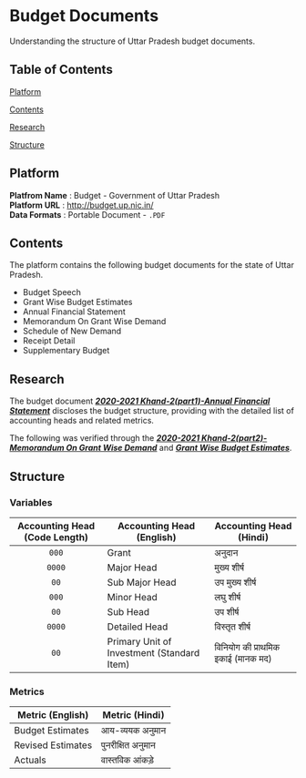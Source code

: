 # Budget Documents

Understanding the structure of Uttar Pradesh budget documents.

## Table of Contents

[Platform](https://github.com/CivicDataLab/up-fiscal-data/blob/main/data-scoping/budget-documents.md#platform)

[Contents](https://github.com/CivicDataLab/up-fiscal-data/blob/main/data-scoping/budget-documents.md#contents)

[Research](https://github.com/CivicDataLab/up-fiscal-data/blob/main/data-scoping/budget-documents.md#research)

[Structure](https://github.com/CivicDataLab/up-fiscal-data/blob/main/data-scoping/budget-documents.md#structure)

## Platform

**Platfrom Name** : Budget - Government of Uttar Pradesh  
**Platform URL** : http://budget.up.nic.in/  
**Data Formats** : Portable Document - `.PDF`

## Contents

The platform contains the following budget documents for the state of Uttar Pradesh.
- Budget Speech
- Grant Wise Budget Estimates
- Annual Financial Statement
- Memorandum On Grant Wise Demand
- Schedule of New Demand
- Receipt Detail
- Supplementary Budget

## Research

The budget document **_[2020-2021 Khand-2(part1)-Annual Financial Statement](http://budget.up.nic.in/khand2part1/khand2part1_2020_2021.pdf)_** discloses the budget structure, providing with the detailed list of accounting heads and related metrics.

The following was verified through the **_[2020-2021 Khand-2(part2)-Memorandum On Grant Wise Demand](http://budget.up.nic.in/khand2part2/khand2part2_2020_2021.pdf)_** and **_[Grant Wise Budget Estimates](http://budget.up.nic.in/GrantWisepdf.html)_**.

## Structure

### Variables

| Accounting Head (Code Length) | Accounting Head (English) | Accounting Head (Hindi) |
|:---:|---|---|
| `000` | Grant | अनुदान |
| `0000` | Major Head | मुख्य शीर्ष |
| `00` | Sub Major Head | उप मुख्य शीर्ष |
| `000` | Minor Head | लघु शीर्ष |
| `00` | Sub Head | उप शीर्ष |
| `0000` | Detailed Head | विस्तृत शीर्ष |
| `00` | Primary Unit of Investment (Standard Item) | विनियोग की प्राथमिक इकाई (मानक मद) |

### Metrics

| Metric (English) | Metric (Hindi) |
|---|---|
| Budget Estimates | आय-व्ययक अनुमान |
| Revised Estimates | पुनरीक्षित अनुमान |
| Actuals | वास्तविक आंकड़े |
